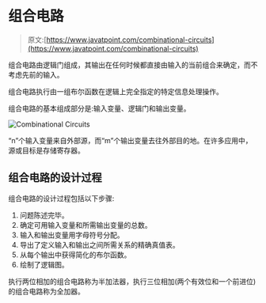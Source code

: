 # 组合电路

> 原文:[https://www.javatpoint.com/combinational-circuits](https://www.javatpoint.com/combinational-circuits)

组合电路由逻辑门组成，其输出在任何时候都直接由输入的当前组合来确定，而不考虑先前的输入。

组合电路执行由一组布尔函数在逻辑上完全指定的特定信息处理操作。

组合电路的基本组成部分是:输入变量、逻辑门和输出变量。

![Combinational Circuits](../Images/212559f1dbe76c9f6308d3812dae5c62.png)

“n”个输入变量来自外部源，而“m”个输出变量去往外部目的地。在许多应用中，源或目标是存储寄存器。

## 组合电路的设计过程

组合电路的设计过程包括以下步骤:

1.  问题陈述完毕。
2.  确定可用输入变量和所需输出变量的总数。
3.  输入和输出变量用字母符号分配。
4.  导出了定义输入和输出之间所需关系的精确真值表。
5.  从每个输出中获得简化的布尔函数。
6.  绘制了逻辑图。

执行两位相加的组合电路称为半加法器，执行三位相加(两个有效位和一个前进位)的组合电路称为全加器。